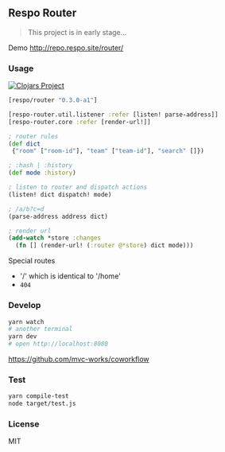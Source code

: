 
Respo Router
----

> This project is in early stage...

Demo http://repo.respo.site/router/

### Usage

[![Clojars Project](https://img.shields.io/clojars/v/respo/router.svg)](https://clojars.org/respo/router)

```clojure
[respo/router "0.3.0-a1"]
```

```clojure
[respo-router.util.listener :refer [listen! parse-address]]
[respo-router.core :refer [render-url!]]
```

```clojure
; router rules
(def dict
 {"room" ["room-id"], "team" ["team-id"], "search" []})

; :hash | :history
(def mode :history)

; listen to router and dispatch actions
(listen! dict dispatch! mode)

; /a/b?c=d
(parse-address address dict)

; render url
(add-watch *store :changes
  (fn [] (render-url! (:router @*store) dict mode)))
```

Special routes

* '/' which is identical to '/home'
* `404`

### Develop

```bash
yarn watch
# another terminal
yarn dev
# open http://localhost:8080
```

https://github.com/mvc-works/coworkflow

### Test

```bash
yarn compile-test
node target/test.js
```

### License

MIT
